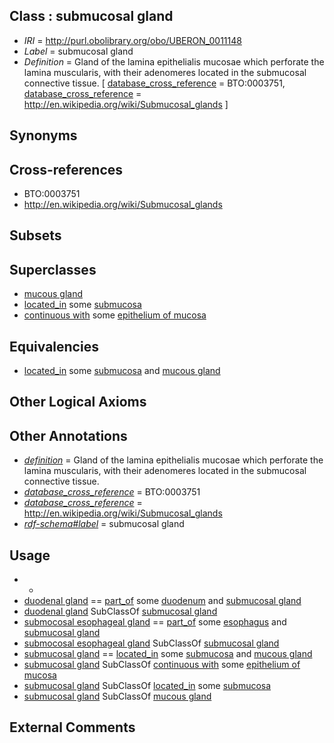 
## Class : submucosal gland

 * *IRI* = http://purl.obolibrary.org/obo/UBERON_0011148
 * *Label* = submucosal gland
 * *Definition* = Gland of the lamina epithelialis mucosae which perforate the lamina muscularis, with their adenomeres located in the submucosal connective tissue. [ [database_cross_reference](../../ef/oboInOwl#hasDbXref.md) = BTO:0003751, [database_cross_reference](../../ef/oboInOwl#hasDbXref.md) = http://en.wikipedia.org/wiki/Submucosal_glands ]

## Synonyms


## Cross-references

 * BTO:0003751
 * http://en.wikipedia.org/wiki/Submucosal_glands

## Subsets


## Superclasses

 * [mucous gland](../../UBERON/14/UBERON_0000414.md)
 * [located_in](../../RO/25/RO_0001025.md) some [submucosa](../../UBERON/09/UBERON_0000009.md)
 * [continuous with](../../RO/50/RO_0002150.md) some [epithelium of mucosa](../../UBERON/50/UBERON_0003350.md)

## Equivalencies

 * [located_in](../../RO/25/RO_0001025.md) some [submucosa](../../UBERON/09/UBERON_0000009.md) and [mucous gland](../../UBERON/14/UBERON_0000414.md)

## Other Logical Axioms


## Other Annotations

 * *[definition](../../IAO/15/IAO_0000115.md)* = Gland of the lamina epithelialis mucosae which perforate the lamina muscularis, with their adenomeres located in the submucosal connective tissue.
 * *[database_cross_reference](../../ef/oboInOwl#hasDbXref.md)* = BTO:0003751
 * *[database_cross_reference](../../ef/oboInOwl#hasDbXref.md)* = http://en.wikipedia.org/wiki/Submucosal_glands
 * *[rdf-schema#label](../../el/rdf-schema#label.md)* = submucosal gland

## Usage

 * -
 * [duodenal gland](../../UBERON/12/UBERON_0001212.md) == [part_of](../../BFO/50/BFO_0000050.md) some [duodenum](../../UBERON/14/UBERON_0002114.md) and [submucosal gland](../../UBERON/48/UBERON_0011148.md)
 * [duodenal gland](../../UBERON/12/UBERON_0001212.md) SubClassOf [submucosal gland](../../UBERON/48/UBERON_0011148.md)
 * [submocosal esophageal gland](../../UBERON/89/UBERON_0008989.md) == [part_of](../../BFO/50/BFO_0000050.md) some [esophagus](../../UBERON/43/UBERON_0001043.md) and [submucosal gland](../../UBERON/48/UBERON_0011148.md)
 * [submocosal esophageal gland](../../UBERON/89/UBERON_0008989.md) SubClassOf [submucosal gland](../../UBERON/48/UBERON_0011148.md)
 * [submucosal gland](../../UBERON/48/UBERON_0011148.md) == [located_in](../../RO/25/RO_0001025.md) some [submucosa](../../UBERON/09/UBERON_0000009.md) and [mucous gland](../../UBERON/14/UBERON_0000414.md)
 * [submucosal gland](../../UBERON/48/UBERON_0011148.md) SubClassOf [continuous with](../../RO/50/RO_0002150.md) some [epithelium of mucosa](../../UBERON/50/UBERON_0003350.md)
 * [submucosal gland](../../UBERON/48/UBERON_0011148.md) SubClassOf [located_in](../../RO/25/RO_0001025.md) some [submucosa](../../UBERON/09/UBERON_0000009.md)
 * [submucosal gland](../../UBERON/48/UBERON_0011148.md) SubClassOf [mucous gland](../../UBERON/14/UBERON_0000414.md)

## External Comments

